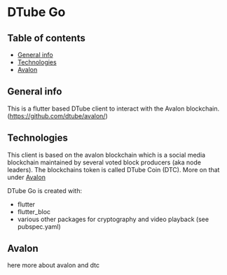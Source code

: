 # DTube Go

## Table of contents
* [General info](#general-info)
* [Technologies](#technologies)
* [Avalon](#avalon)

## General info
This is a flutter based DTube client to interact with the Avalon blockchain. (https://github.com/dtube/avalon/)
	
## Technologies
This client is based on the avalon blockchain which is a social media blockchain maintained by several voted block producers (aka node leaders).
The blockchains token is called DTube Coin (DTC). More on that under [Avalon](#avalon)

DTube Go is created with:
* flutter
* flutter_bloc
* various other packages for cryptography and video playback (see pubspec.yaml)

## Avalon
here more about avalon and dtc